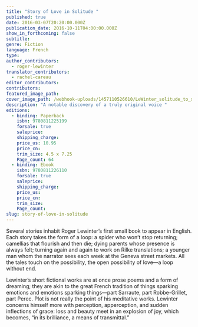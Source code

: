 ```yaml
---
title: "Story of Love in Solitude "
published: true
date: 2016-03-07T20:20:00.000Z
publication_date: 2016-10-11T04:00:00.000Z
show_in_forthcoming: false
subtitle:
genre: Fiction
language: French
type:
author_contributors:
  - roger-lewinter
translator_contributors:
  - rachel-careau
editor_contributors:
contributors:
featured_image_path:
cover_image_path: /webhook-uploads/1457110526610/LeWinter_solitude_to_size.tif
description: "A notable discovery of a truly original voice "
editions:
  - binding: Paperback
    isbn: 9780811225199
    forsale: true
    saleprice:
    shipping_charge:
    price_us: 10.95
    price_cn:
    trim_size: 4.5 x 7.25
    Page_count: 64
  - binding: Ebook
    isbn: 9780811226110
    forsale: true
    saleprice:
    shipping_charge:
    price_us:
    price_cn:
    trim_size:
    Page_count:
slug: story-of-love-in-solitude
---
```


Several stories inhabit Roger Lewinter’s first small book to appear in English. Each story takes the form of a loop: a spider who won’t stop returning; camellias that flourish and then die; dying parents whose presence is always felt; turning again and again to work on Rilke translations; a younger man whom the narrator sees each week at the Geneva street markets. All the tales touch on the possibility, the open possibility of love—a loop without end.

Lewinter’s short fictional works are at once prose poems and a form of dreaming; they are akin to the great French tradition of things sparking emotions and emotions sparking things—part Sarraute, part Robbe-Grillet, part Perec. Plot is not really the point of his meditative works. Lewinter concerns himself more with perception, apperception, and sudden inflections of grace: loss and beauty meet in an explosion of joy, which becomes, “in its brilliance, a means of transmittal.”

